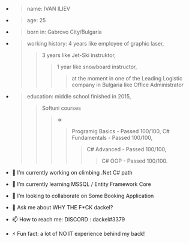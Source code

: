 - >name: IVAN ILIEV
- >age: 25
- >born in: Gabrovo City/Bulgaria
- >working history: 
  >4 years like employee of graphic laser,
  >>3 years like Jet-Ski instruktor,
  >>>1 year like snowboard instructor,
  >>>>at the moment in one of the Leading Logistic company in Bulgaria like Office Administrator
- >education: 
middle school finished in 2015,
   >>Softuni courses
   >>>=>
   >>>>Programig Basics - Passed 100/100,
   >>>>C# Fundamentals - Passed 100/100,
   >>>>>C# Advanced - Passed 100/100,
   >>>>>>C# OOP - Passed 100/100.
 
- 🔭 I’m currently working on climbing .Net C# path
- 🌱 I’m currently learning MSSQL / Entity Framework Core
- 👯 I’m looking to collaborate on Some Booking Application
- 💬 Ask me about WHY THE F*CK dackel?
- 📫 How to reach me: DISCORD : dackel#3379
- ⚡ Fun fact: a lot of NO IT experience behind my back!
